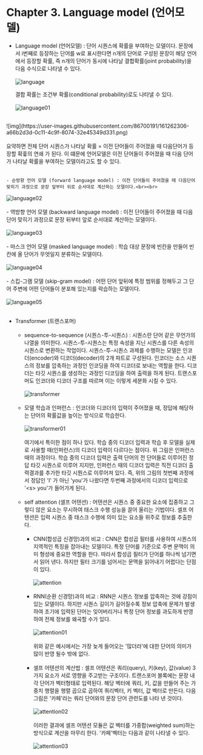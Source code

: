 # Chapter 3. Language model (언어모델)
- Language model (언어모델) : 단어 시퀀스에 확률을 부여하는 모델이다. 문장에서 i번째로 등장하는 단어를 w로 표시한다면 n개의 단어로 구성된 문장이 해당 언어에서
등장할 확률, 즉 n개의 단어가 동시에 나타날 결합확률(joint probability)을 다음 수식으로 나타낼 수 있다.<br><br>
![language](https://user-images.githubusercontent.com/86700191/161233050-3b15fdb9-5dfa-43a6-8509-745b679f432c.png)

    결합 확률는 조건부 확률(conditional probability)로도 나타낼 수 있다.<br><br>
    ![language01](https://user-images.githubusercontent.com/86700191/161262302-38174ffe-2305-4cae-83c3-2df2aca5d865.png)
<br>
![img](https://user-images.githubusercontent.com/86700191/161262306-a66b2d3d-0c11-4c9f-8074-32e45349d331.png)
<br><br>
    요약하면 전체 단어 시퀀스가 나타날 확률 = 이전 단어들이 주어졌을 때 다음단어가 등장할 확훟의 연쇄 가 된다. 이 떄문에 언어모델은 이전 단어들이 주어졌을 때 다음 단어가 나타날 확률을 부여하는 모델이라고도 할 수 있다.<br><br>

    - 순방향 언어 모델 (forward language model) : 이전 단어들이 주어졌을 때 다음단어 맞히기 과정으로 문장 앞부터 뒤로 순서대로 계산하는 모델이다.<br><br>
  ![language02](https://user-images.githubusercontent.com/86700191/161266363-952870c7-2bd7-48db-b8af-a77db3e660ae.png)
  <br><br>
    - 역방향 언어 모델 (backward language model) : 이전 단어들이 주어졌을 때 다음단어 맞히기 과정으로 문장 뒤부터 앞로 순서대로 계산하는 모델이다.<br><br>
  ![language03](https://user-images.githubusercontent.com/86700191/161266369-a39d54e2-d0e9-4ad9-9bac-b321fdbac6e4.png)
  <br><br>
    - 마스크 언어 모델 (masked language model) : 학습 대상 문장에 빈칸을 만들어 빈칸에 올 단어가 무엇일지 분류하는 모델이다.<br><br>
  ![language04](https://user-images.githubusercontent.com/86700191/161266371-0cd7028c-9ebc-4c3c-8711-1d0ff36c84fd.png)
  <br><br>
    - 스킵-그램 모델 (skip-gram model) : 어떤 단어 앞뒤에 특정 범위를 정해두고 그 단어 주변에 어떤 단어들이 분포해 있는지를 락습하는 모델이다.<br><br>
  ![language05](https://user-images.githubusercontent.com/86700191/161266372-c865357b-64a8-4499-b564-f5aee58aa2d4.png)
  <br><br>

- Transformer (트랜스포머)<br><br>
  - sequence-to-sequence (시퀀스-투-시퀀스) : 시퀀스란 단어 같은 무언가의 나열을 의미한다. 시퀀스-투-시퀀스는 특정 속성을 지닌 시퀀스를 다른 속성의 시퀀스로 변환하는 작업이다.
시퀀스-투-시퀀스 과제를 수행하는 모델은 인코더(encoder)와 디코더(decoder)의 2개 파트로 구성된다. 인코더는 소스 시퀀스의 정보를 압축하는 과정인 인코딩을 하여 디코더로 보내는 역할을 한다.
디코더는 타깃 시퀀스를 생성하는 과정인 디코딩을 하여 출력을 하게 된다. 트랜스포머도 인코더와 디코더 구조를 따르며 이는 이렇게 세분화 시킬 수 있다.<br><br>
  ![transformer](https://user-images.githubusercontent.com/86700191/161271509-4fbb86d6-236a-45ff-9398-f61bc3f58963.png)
<br><br>
  - 모델 학습과 인퍼런스 : 인코더와 디코더의 입력이 주어졌을 때, 정답에 해당하는 단어의 확률값을 높이는 방식으로 학습한다.<br><br>
  ![transformer01](https://user-images.githubusercontent.com/86700191/161276568-20305e00-59ed-4177-9ad3-de0531d79fba.png)
  <br><br>
  여기에서 특이한 점이 하나 있다. 학습 중의 디코더 입력과 학습 후 모델을 실제로 사용할 때(인퍼런스)의 디코더 입력이 다르다는 점이다. 위 그림은 인퍼런스때의 과정이다. 
학습 중의 디코더 입력은 출력 단어의 전 단어들로 이루어진 정답 타깃 시퀀스로 이루어 지지만, 인퍼런스 때의 디코더 입력은 직전 디코더 출력결과를 추가한 타깃 시뭔스로 이루어져 있다.
즉, 위의 그림의 첫번째 과정에서 정답인 'I' 가 아닌 'you'가 나왔다면 두번째 과정에서의 디코더 입력으로 '&lt;s&gt; you'가 들어가게 된다.
<br><br>
  - self attention (셀프 어텐션) : 어텐션은 시퀀스 중 중요한 요소에 집중하고 그렇디 않은 요소는 무시하여 태스크 수행 성능을 끌어 올리는 기법이다. 셀프 어텐션은
  입력 시퀀스 중 태스크 수행에 의미 있는 요소들 위주로 정보를 추출한다.<br><br>
    - CNN(합성곱 신경망)과의 비교 : CNN은 합성곱 필터를 사용하여 시퀀스의 지역적인 특징을 잡아내는 모델이다. 특정 단어를 기준으로 주변 문맥이 의미 형성에 중요한 역할을 한다.
따라서 합성곱 필터가 단어를 하나씩 넘기면서 읽어 낸다. 하지만 필터 크기를 넘어서는 문맥을 읽어내기 어렵다는 단점이 있다.<br><br>
![attention](https://user-images.githubusercontent.com/86700191/161284112-e2f30a51-bb75-4ef9-aa69-8fec079c8712.png)
<br><br>
    - RNN(순환 신경망)과의 비교 : RNN은 시퀀스 정보를 압축하는 것에 강점이 있는 모델이다. 하지만 시퀀스 길이가 길어질수록 정보 압축에 문제가 발생하여
초기에 입력된 단어는 잊어버리거나 특정 단어 정보를 과도하게 반영하여 전체 정보를 왜곡할 수가 있다. <br><br>
![attention01](https://user-images.githubusercontent.com/86700191/161286680-5c77fd04-8c1b-4600-966b-639645eee1d1.png)
<br><br>위와 같은 예시에서는 가장 늦게 들어오는 '많더라'에 대한 단어의 의미가 많이 반영 될수 밖에 없다. <br><br>
    - 셀프 어텐션의 계산법 : 셀프 어텐션은 쿼리(query), 키(key), 값(value) 3가지 요소가 서로 영향을 주고받는 구조이다. 트랜스포머 블록에는 문장 내 각 단어가 벡터형태로 입력된다.
해당 벡터에 쿼리, 키, 값을 만들어 주는 가중치 행렬을 행렬 곱으로 곱하여 쿼리벡터, 키 벡터, 값 벡터로 만든다. 다음 그림은 '카페'라는 쿼리 단어와의 문장 단어 관련도를 나타 낸 것이다.<br><br>
![attention02](https://user-images.githubusercontent.com/86700191/161295611-79e0cf3a-8f7b-48fb-a635-0a314f53f466.png)
<br><br>
이러한 결과에 셀프 어텐션 모듈은 값 벡터를 가중합(weighted sum)하는 방식으로 계산을 마무리 한다. '카페'벡터는 다음과 같이 나타낼 수 있다.<br><br>
![attention03](https://user-images.githubusercontent.com/86700191/161295613-1ca1fccf-276c-42f3-afc8-9ffae14d6895.png)
